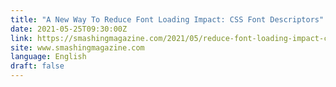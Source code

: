 ```yaml
---
title: "A New Way To Reduce Font Loading Impact: CSS Font Descriptors"
date: 2021-05-25T09:30:00Z
link: https://smashingmagazine.com/2021/05/reduce-font-loading-impact-css-descriptors/?utm_medium=RSS&utm_source=news.12bit.vn
site: www.smashingmagazine.com
language: English
draft: false
---
```

